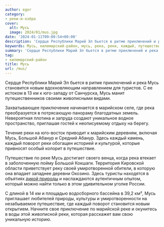 ```yaml
---
author: egor
category:
- реки-и-озёра
cover:
  alt: Мусь
  image: 2024/01/mus.jpg
date: '2024-01-11T09:00:54+00:00'
description: 'Сердце Республики Марий Эл бьется в ритме приключений и река Мусь становится новым вдохновляющим направлением для туристов. С ее истоком в 13 км к...'
keywords: Мусь, килемарский-район, мусь, река, реки, каждый, путешествие, становится, новым, юго, приключение, большой, абанур, поворот, реке, природы, сердце
summary: 'Сердце Республики Марий Эл бьется в ритме приключений и река Мусь становится новым вдохновляющим направлением для туристов. С ее истоком в 13 км к...'
tag:
- килемарский-район
title: Мусь
url: /mus/
---
```


Сердце Республики Марий Эл бьется в ритме приключений и река Мусь становится новым вдохновляющим направлением для туристов. С ее истоком в 13 км к юго-западу от Санчурска, Мусь манит путешественников своими живописными видами.

Захватывающее приключение начинается в марийском селе, где река преобразуется в потрясающую панораму благодатных земель. Невероятная плотина и запруда создают уникальное водное пространство, приглашая гостей к неописуемому отдыху на берегу.

Течение реки на юго-восток приводит к марийским деревням, включая Мусь, Большой Абанур и Средний Абанур. Здесь каждый камень, каждый поворот реки обогащен историей и культурой, которые привносят особый колорит в путешествие.

Путешествие по реке Мусь достигает своего венца, когда река втекает в заболоченную пойму Большой Кокшаги. Территория Кировской области приветствует реку своей умиротворенной обители, в которую она впадает западнее деревни Окозино. Здесь туристы находятся в объятиях [дикой природы](/marijskoe-prisure/) и наслаждаются аутентичным опытом, который можно найти только в этом удивительном уголке России.

С длиной в 14 км и площадью водосборного бассейна в 39,2 км², Мусь приглашает любителей природы, культуры и умиротворенности на незабываемое путешествие, где каждый поворот становится новым открытием. Начните свое приключение по марийской реке и окунитесь в воды этой живописной реки, которая расскажет вам свою уникальную историю.
